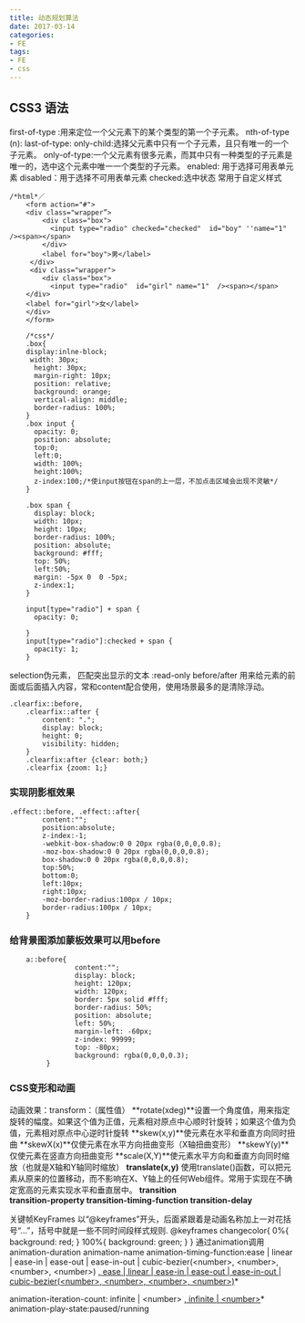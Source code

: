 ```yaml
---
title: 动态规划算法
date: 2017-03-14
categories: 
- FE
tags:
- FE
- css
---
```


## CSS3 语法

first-of-type :用来定位一个父元素下的某个类型的第一个子元素。
nth-of-type (n):
last-of-type:
only-child:选择父元素中只有一个子元素，且只有唯一的一个子元素。
only-of-type:一个父元素有很多元素，而其中只有一种类型的子元素是唯一的，选中这个元素中唯一一个类型的子元素。
enabled: 用于选择可用表单元素
disabled：用于选择不可用表单元素
checked:选中状态 常用于自定义样式

```	
/*html*／
	<form action="#">
	<div class="wrapper”>
		<div class="box">
		  <input type="radio" checked="checked"  id="boy" ''name="1" /><span></span>
		</div>
		<label for="boy">男</label>
	 </div>  
	 <div class="wrapper">
		<div class="box">
		  <input type="radio"  id="girl" name="1"  /><span></span>
	</div>
	<label for="girl">女</label>
	</div>
	</form>
```


```
	/*css*/
	.box{
	display:inlne-block;
	 width: 30px;
	  height: 30px;
	  margin-right: 10px;
	  position: relative;
	  background: orange;
	  vertical-align: middle;
	  border-radius: 100%;
	}
	.box input {
	  opacity: 0;
	  position: absolute;
	  top:0;
	  left:0;
	  width: 100%;
	  height:100%;
	  z-index:100;/*使input按钮在span的上一层，不加点击区域会出现不灵敏*/
	}
	
	.box span { 
	  display: block;
	  width: 10px;
	  height: 10px;
	  border-radius: 100%;
	  position: absolute;
	  background: #fff;
	  top: 50%;
	  left:50%;
	  margin: -5px 0  0 -5px;
	  z-index:1;
	}
	
	input[type="radio"] + span {
	  opacity: 0;
	
	}
	input[type="radio"]:checked + span {
	  opacity: 1;
	}
```
selection伪元素， 匹配突出显示的文本
:read-only 
before/after 用来给元素的前面或后面插入内容，常和content配合使用，使用场景最多的是清除浮动。
	
```
.clearfix::before,
	.clearfix::after {
	    content: ".";
	    display: block;
	    height: 0;
	    visibility: hidden;
	}
	.clearfix:after {clear: both;}
	.clearfix {zoom: 1;}
```


### 实现阴影框效果
	
```
.effect::before, .effect::after{
	    content:"";
	    position:absolute;
	    z-index:-1;
	    -webkit-box-shadow:0 0 20px rgba(0,0,0,0.8);
	    -moz-box-shadow:0 0 20px rgba(0,0,0,0.8);
	    box-shadow:0 0 20px rgba(0,0,0,0.8);
	    top:50%;
	    bottom:0;
	    left:10px;
	    right:10px;
	    -moz-border-radius:100px / 10px;
	    border-radius:100px / 10px;
	}
```
### 给背景图添加蒙板效果可以用before

```
	a::before{
	            content:"";
	            display: block;
	            height: 120px;
	            width: 120px;
	            border: 5px solid #fff;
	            border-radius: 50%;
	            position: absolute;
	            left: 50%;
	            margin-left: -60px;
	            z-index: 99999;
	            top: -80px;
	            background: rgba(0,0,0,0.3);
	     }
```
### CSS变形和动画

动画效果：transform：（属性值）
**rotate(xdeg)**设置一个角度值，用来指定旋转的幅度。如果这个值为正值，元素相对原点中心顺时针旋转；如果这个值为负值，元素相对原点中心逆时针旋转
**skew(x,y)**使元素在水平和垂直方向同时扭曲
**skewX(x)**仅使元素在水平方向扭曲变形（X轴扭曲变形）
**skewY(y)**仅使元素在竖直方向扭曲变形
**scale(X,Y)**使元素水平方向和垂直方向同时缩放（也就是X轴和Y轴同时缩放）
**translate(x,y)** 使用translate()函数，可以把元素从原来的位置移动，而不影响在X、Y轴上的任何Web组件。常用于实现在不确定宽高的元素实现水平和垂直居中。
**transition	
transition-property
transition-timing-function
transition-delay**

关键帧KeyFrames
以“@keyframes”开头，后面紧跟着是动画名称加上一对花括号“…”，括号中就是一些不同时间段样式规则.
	@keyframes changecolor{
	  0%{
	   background: red;
	  }
	  100%{
	    background: green;
	  }
	}
通过animation调用
animation-duration
animation-name
animation-timing-function:ease | linear | ease-in | ease-out | ease-in-out | cubic-bezier(\<number\>, \<number\>, \<number\>, \<number\>) [, ease | linear | ease-in | ease-out | ease-in-out | cubic-bezier(\<number\>, \<number\>, \<number\>, \<number\>)](#)*

animation-iteration-count: infinite | \<number\> [, infinite | \<number\>](#)*
animation-play-state:paused/running

